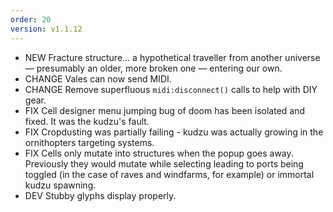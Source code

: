 ```yaml
---
order: 20
version: v1.1.12
---
```

- <span class="badge badge-pill badge-success">NEW</span> Fracture structure... a hypothetical traveller from another universe — presumably an older, more broken one — entering our own.
- <span class="badge badge-pill badge-danger">CHANGE</span> Vales can now send MIDI.
- <span class="badge badge-pill badge-danger">CHANGE</span> Remove superfluous `midi:disconnect()` calls to help with DIY gear.
- <span class="badge badge-pill badge-primary">FIX</span> Cell designer menu jumping bug of doom has been isolated and fixed. It was the kudzu's fault.
- <span class="badge badge-pill badge-primary">FIX</span> Cropdusting was partially failing - kudzu was actually growing in the ornithopters targeting systems.
- <span class="badge badge-pill badge-primary">FIX</span> Cells only mutate into structures when the popup goes away. Previously they would mutate while selecting leading to ports being toggled (in the case of raves and windfarms, for example) or immortal kudzu spawning.
- <span class="badge badge-pill badge-secondary">DEV</span> Stubby glyphs display properly.